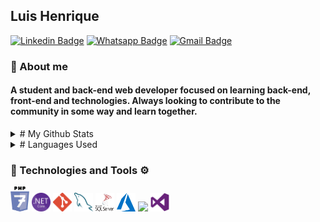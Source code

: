 ## Luis Henrique

[![Linkedin Badge](https://img.shields.io/badge/-LinkedIn-blue?style=flat-square&logo=Linkedin&logoColor=white&link=https://www.linkedin.com/in/luis-nunes-408902209/)](https://www.linkedin.com/in/luis-nunes-408902209/)
[![Whatsapp Badge](https://img.shields.io/badge/WhatsApp-25D366?style=flat-square&logo=whatsapp&logoColor=white&link=https://api.whatsapp.com/send?phone=5511989729095)](https://api.whatsapp.com/send?phone=5511989729095)
[![Gmail Badge](https://img.shields.io/badge/-Gmail-D14836?&style=flat-square&logo=Gmail&logoColor=white&link=mailto:luisnunes371@gmail.com)](mailto:luisnunes371@gmail.com)

### :wave: About me

#### A student and back-end web developer focused on learning back-end, front-end and technologies. Always looking to contribute to the community in some way and learn together.

<details>
  <summary># My Github Stats</summary>
  <img src="https://github-readme-stats.vercel.app/api/?username=Luyzhz&count_private=true&theme=tokyonight&showicons=true">
</details>

<details>
  <summary># Languages Used</summary>
  <img src="https://github-readme-stats.vercel.app/api/top-langs/?username=Luyzhz&langs_count=5&theme=tokyonight">
</details>

### 🚀 Technologies and Tools ⚙

<div class="row">
  <img src="https://github.com/Luyzhz/Luyzhz/blob/main/images/php7.png" alt="php 7" width="30" height="40"/>
  <img src="https://github.com/Luyzhz/Luyzhz/blob/main/images/dotnet-core.png" alt="asp net core" width="30" height="30"/>
  <img src="https://github.com/Luyzhz/Luyzhz/blob/main/images/git.svg" alt="git" width="30" height="30"/>
  <img src="https://github.com/Luyzhz/Luyzhz/blob/main/images/mysql.svg" alt="mysql" width="30" height="30"/>
  <img src="https://github.com/Luyzhz/Luyzhz/blob/main/images/sql-server.svg" alt="sql server" width="30" height="30"/>
  <img src="https://github.com/Luyzhz/Luyzhz/blob/main/images/azure.svg" alt="azure" width="30" height="30"/>
  <img src="https://cdn.svgporn.com/logos/visual-studio-code.svg" height="30">
  <img src="https://github.com/devicons/devicon/blob/master/icons/visualstudio/visualstudio-plain.svg" height="30">
</div>
